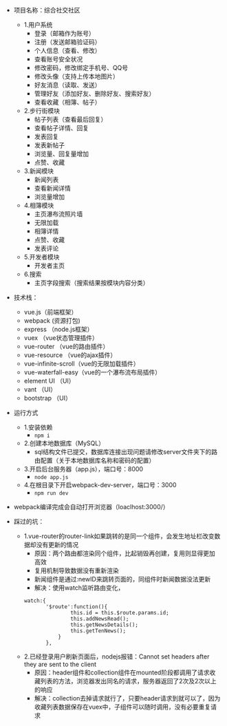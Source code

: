 - 项目名称：综合社交社区
    - 1.用户系统
      - 登录（邮箱作为账号）
      - 注册（发送邮箱验证码）
      - 个人信息（查看、修改）
      - 查看账号安全状况
      - 修改密码，修改绑定手机号、QQ号
      - 修改头像（支持上传本地图片）
      - 好友消息（读取、发送）
      - 管理好友（添加好友、删除好友、搜索好友）
      - 查看收藏（相簿、帖子）
    - 2.步行街模块
      - 帖子列表（查看最后回复）
      - 查看帖子详情、回复
      - 发表回复
      - 发表新帖子
      - 浏览量、回复量增加
      - 点赞、收藏
    - 3.新闻模块
      - 新闻列表
      - 查看新闻详情
      - 浏览量增加
    - 4.相簿模块
      - 主页瀑布流照片墙
      - 无限加载
      - 相簿详情
      - 点赞、收藏
      - 发表评论
    - 5.开发者模块
      - 开发者主页
    - 6.搜索
      - 主页字段搜索（搜索结果按模块内容分类）
- 技术栈：
  - vue.js（前端框架）
  - webpack (资源打包)
  - express （node.js框架）
  - vuex （vue状态管理插件）
  - vue-router （vue的路由插件）
  - vue-resource （vue的ajax插件）
  - vue-infinite-scroll（vue的无限加载插件）
  - vue-waterfall-easy（vue的一个瀑布流布局插件）
  - element UI （UI）
  - vant （UI）
  - bootstrap （UI）
- 运行方式
  - 1.安装依赖
    - ```npm i  ```
  - 2.创建本地数据库（MySQL）
    - sql结构文件已提交，数据库连接出现问题请修改server文件夹下的路由配置（关于本地数据库名称和密码的配置）
  - 3.开启后台服务器（app.js），端口号：8000
    - ```node app.js ```
  - 4.在根目录下开启webpack-dev-server，端口号：3000
    - ```npm run dev ```
- webpack编译完成会自动打开浏览器（loaclhost:3000/）
    
- 踩过的坑：
   - 1.vue-router的router-link如果跳转的是同一个组件，会发生地址栏改变数据却没有更新的情况
     - 原因：两个路由都渲染同个组件，比起销毁再创建，复用则显得更加高效
     - 复用机制导致数据没有重新渲染
     - 新闻组件是通过:newID来跳转页面的，同组件时新闻数据没法更新
     - 解决：使用watch监听路由变化，
     ```
     watch:{
            '$route':function(){
                    this.id = this.$route.params.id;
                    this.addNewsRead();
                    this.getNewsDetails();
                    this.getTenNews();
                }
            },
     ```
   - 2.已经登录用户刷新页面后，nodejs报错：Cannot set headers after they are sent to the client
     - 原因：header组件和collection组件在mounted阶段都调用了请求收藏列表的方法，浏览器发出同名的请求，服务器返回了2次及2次以上的响应
     - 解决：collection去掉请求就行了，只要header请求到就可以了，因为收藏列表数据保存在vuex中，子组件可以随时调用，没有必要重复请求
    
